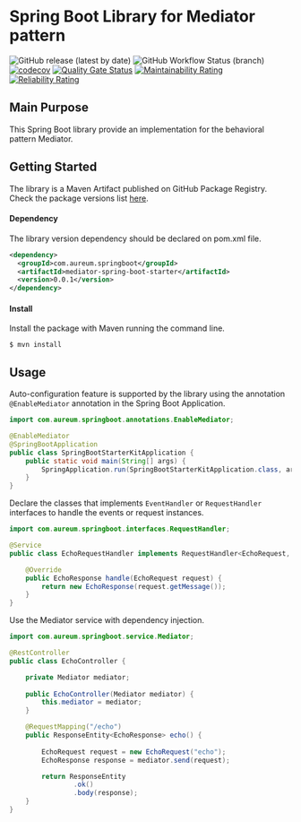 # Spring Boot Library for Mediator pattern

![GitHub release (latest by date)](https://img.shields.io/github/v/release/josephrodriguez/spring-boot-mediator)
![GitHub Workflow Status (branch)](https://img.shields.io/github/workflow/status/josephrodriguez/mediator-spring-boot-starter/Maven%20Package/main)
[![codecov](https://codecov.io/gh/josephrodriguez/mediator-spring-boot-starter/branch/main/graph/badge.svg?token=FVTMMF2BB1)](https://codecov.io/gh/josephrodriguez/mediator-spring-boot-starter)
[![Quality Gate Status](https://sonarcloud.io/api/project_badges/measure?project=josephrodriguez_mediator-spring-boot-starter&metric=alert_status)](https://sonarcloud.io/dashboard?id=josephrodriguez_mediator-spring-boot-starter)
[![Maintainability Rating](https://sonarcloud.io/api/project_badges/measure?project=josephrodriguez_mediator-spring-boot-starter&metric=sqale_rating)](https://sonarcloud.io/dashboard?id=josephrodriguez_mediator-spring-boot-starter)
[![Reliability Rating](https://sonarcloud.io/api/project_badges/measure?project=josephrodriguez_mediator-spring-boot-starter&metric=reliability_rating)](https://sonarcloud.io/dashboard?id=josephrodriguez_mediator-spring-boot-starter)

## Main Purpose

This Spring Boot library provide an implementation for the behavioral pattern Mediator.

## Getting Started

The library is a Maven Artifact published on GitHub Package Registry. Check the package versions list [here](https://github.com/josephrodriguez/mediator-spring-boot-starter/packages/). 

#### Dependency

The library version dependency should be declared on pom.xml file.

```xml
<dependency>
  <groupId>com.aureum.springboot</groupId>
  <artifactId>mediator-spring-boot-starter</artifactId>
  <version>0.0.1</version>
</dependency>
```

#### Install

Install the package with Maven running the command line.

```shell
$ mvn install
```

## Usage

Auto-configuration feature is supported by the library using the annotation `@EnableMediator` annotation in the Spring Boot Application.

```java
import com.aureum.springboot.annotations.EnableMediator;

@EnableMediator
@SpringBootApplication
public class SpringBootStarterKitApplication {
    public static void main(String[] args) {
        SpringApplication.run(SpringBootStarterKitApplication.class, args);
    }
}
```

Declare the classes that implements `EventHandler` or `RequestHandler` interfaces to handle the events or request instances. 

```java
import com.aureum.springboot.interfaces.RequestHandler;

@Service
public class EchoRequestHandler implements RequestHandler<EchoRequest, EchoResponse> {

    @Override
    public EchoResponse handle(EchoRequest request) {
        return new EchoResponse(request.getMessage());
    }
}
```

Use the Mediator service with dependency injection.

```java
import com.aureum.springboot.service.Mediator;

@RestController
public class EchoController {

    private Mediator mediator;
    
    public EchoController(Mediator mediator) {
        this.mediator = mediator;
    }

    @RequestMapping("/echo")
    public ResponseEntity<EchoResponse> echo() {
        
        EchoRequest request = new EchoRequest("echo");
        EchoResponse response = mediator.send(request);

        return ResponseEntity
                .ok()
                .body(response);
    }
}
```